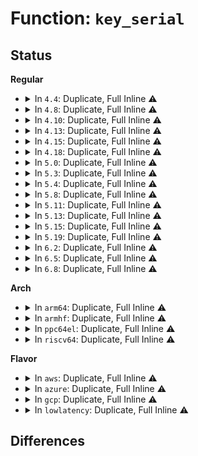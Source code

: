 # Function: <code>key_serial</code>

## Status
<b>Regular</b>
<ul>
<li>
<details>
<summary>In <code>4.4</code>: Duplicate, Full Inline ⚠️</summary>

**Collision:** Static Duplication

**Inline:** Full

**Transformation:** False

**Instances:**

```
In security/keys/gc.c (0)
Location: include/linux/key.h:302
Inline: True
```
```
In security/keys/key.c (0)
Location: include/linux/key.h:302
Inline: True
```
```
In security/keys/keyring.c (0)
Location: include/linux/key.h:302
Inline: True
```
```
In security/keys/request_key.c (0)
Location: include/linux/key.h:302
Inline: True
```
```
In security/integrity/digsig_asymmetric.c (ffffffff81396999)
Location: include/linux/key.h:302
Inline: True
Inline callers:
  - security/integrity/digsig_asymmetric.c:asymmetric_verify
```
```
In crypto/asymmetric_keys/x509_public_key.c (0)
Location: include/linux/key.h:302
Inline: True
```
```
In crypto/asymmetric_keys/pkcs7_trust.c (0)
Location: include/linux/key.h:302
Inline: True
```
```
In net/dns_resolver/dns_key.c (ffffffff81fbef69)
Location: include/linux/key.h:302
Inline: True
Inline callers:
  - net/dns_resolver/dns_key.c:init_dns_resolver
```
</details>
</li>
<li>
<details>
<summary>In <code>4.8</code>: Duplicate, Full Inline ⚠️</summary>

**Collision:** Static Duplication

**Inline:** Full

**Transformation:** False

**Instances:**

```
In security/integrity/digsig_asymmetric.c (ffffffff813d2672)
Location: include/linux/key.h:326
Inline: True
Inline callers:
  - security/integrity/digsig_asymmetric.c:asymmetric_verify
```
```
In net/dns_resolver/dns_key.c (ffffffff81feceb4)
Location: include/linux/key.h:326
Inline: True
Inline callers:
  - net/dns_resolver/dns_key.c:init_dns_resolver
```
</details>
</li>
<li>
<details>
<summary>In <code>4.10</code>: Duplicate, Full Inline ⚠️</summary>

**Collision:** Static Duplication

**Inline:** Full

**Transformation:** False

**Instances:**

```
In security/integrity/digsig_asymmetric.c (ffffffff813e9dd2)
Location: include/linux/key.h:326
Inline: True
Inline callers:
  - security/integrity/digsig_asymmetric.c:asymmetric_verify
```
```
In net/dns_resolver/dns_key.c (ffffffff8202b941)
Location: include/linux/key.h:326
Inline: True
Inline callers:
  - net/dns_resolver/dns_key.c:init_dns_resolver
```
</details>
</li>
<li>
<details>
<summary>In <code>4.13</code>: Duplicate, Full Inline ⚠️</summary>

**Collision:** Static Duplication

**Inline:** Full

**Transformation:** False

**Instances:**

```
In security/integrity/digsig_asymmetric.c (ffffffff813f613b)
Location: include/linux/key.h:336
Inline: True
Inline callers:
  - security/integrity/digsig_asymmetric.c:asymmetric_verify
```
```
In net/dns_resolver/dns_key.c (ffffffff8210f0e9)
Location: include/linux/key.h:336
Inline: True
Inline callers:
  - net/dns_resolver/dns_key.c:init_dns_resolver
```
</details>
</li>
<li>
<details>
<summary>In <code>4.15</code>: Duplicate, Full Inline ⚠️</summary>

**Collision:** Static Duplication

**Inline:** Full

**Transformation:** False

**Instances:**

```
In security/integrity/digsig_asymmetric.c (ffffffff8141e23b)
Location: include/linux/key.h:342
Inline: True
Inline callers:
  - security/integrity/digsig_asymmetric.c:asymmetric_verify
```
```
In net/dns_resolver/dns_key.c (ffffffff827194da)
Location: include/linux/key.h:342
Inline: True
Inline callers:
  - net/dns_resolver/dns_key.c:init_dns_resolver
```
</details>
</li>
<li>
<details>
<summary>In <code>4.18</code>: Duplicate, Full Inline ⚠️</summary>

**Collision:** Static Duplication

**Inline:** Full

**Transformation:** False

**Instances:**

```
In security/integrity/digsig_asymmetric.c (ffffffff814505aa)
Location: include/linux/key.h:342
Inline: True
Inline callers:
  - security/integrity/digsig_asymmetric.c:asymmetric_verify
```
```
In net/dns_resolver/dns_key.c (ffffffff82743c5f)
Location: include/linux/key.h:342
Inline: True
Inline callers:
  - net/dns_resolver/dns_key.c:init_dns_resolver
```
</details>
</li>
<li>
<details>
<summary>In <code>5.0</code>: Duplicate, Full Inline ⚠️</summary>

**Collision:** Static Duplication

**Inline:** Full

**Transformation:** False

**Instances:**

```
In security/integrity/digsig_asymmetric.c (ffffffff8146d553)
Location: include/linux/key.h:342
Inline: True
Inline callers:
  - security/integrity/digsig_asymmetric.c:asymmetric_verify
```
```
In drivers/nvdimm/security.c (ffffffff817047ba)
Location: include/linux/key.h:342
Inline: True
Inline callers:
  - drivers/nvdimm/security.c:nvdimm_security_overwrite
  - drivers/nvdimm/security.c:nvdimm_security_erase
  - drivers/nvdimm/security.c:nvdimm_security_update
  - drivers/nvdimm/security.c:nvdimm_security_update
  - drivers/nvdimm/security.c:nvdimm_security_disable
  - drivers/nvdimm/security.c:nvdimm_security_unlock
```
```
In net/dns_resolver/dns_key.c (ffffffff828fdf7d)
Location: include/linux/key.h:342
Inline: True
Inline callers:
  - net/dns_resolver/dns_key.c:init_dns_resolver
```
</details>
</li>
<li>
<details>
<summary>In <code>5.3</code>: Duplicate, Full Inline ⚠️</summary>

**Collision:** Static Duplication

**Inline:** Full

**Transformation:** False

**Instances:**

```
In security/integrity/digsig_asymmetric.c (ffffffff8149ac7e)
Location: include/linux/key.h:400
Inline: True
Inline callers:
  - security/integrity/digsig_asymmetric.c:asymmetric_verify
```
```
In drivers/nvdimm/security.c (ffffffff8173e5c6)
Location: include/linux/key.h:400
Inline: True
Inline callers:
  - drivers/nvdimm/security.c:nvdimm_security_overwrite
  - drivers/nvdimm/security.c:nvdimm_security_erase
  - drivers/nvdimm/security.c:nvdimm_security_update
  - drivers/nvdimm/security.c:nvdimm_security_update
  - drivers/nvdimm/security.c:nvdimm_security_disable
  - drivers/nvdimm/security.c:nvdimm_security_unlock
```
```
In net/dns_resolver/dns_key.c (ffffffff8291ab70)
Location: include/linux/key.h:400
Inline: True
Inline callers:
  - net/dns_resolver/dns_key.c:init_dns_resolver
```
</details>
</li>
<li>
<details>
<summary>In <code>5.4</code>: Duplicate, Full Inline ⚠️</summary>

**Collision:** Static Duplication

**Inline:** Full

**Transformation:** False

**Instances:**

```
In security/integrity/digsig_asymmetric.c (ffffffff814b4ece)
Location: include/linux/key.h:412
Inline: True
Inline callers:
  - security/integrity/digsig_asymmetric.c:asymmetric_verify
```
```
In drivers/nvdimm/security.c (ffffffff817627e5)
Location: include/linux/key.h:412
Inline: True
Inline callers:
  - drivers/nvdimm/security.c:nvdimm_security_store
  - drivers/nvdimm/security.c:nvdimm_security_store
  - drivers/nvdimm/security.c:nvdimm_security_store
  - drivers/nvdimm/security.c:nvdimm_security_store
  - drivers/nvdimm/security.c:nvdimm_security_store
  - drivers/nvdimm/security.c:nvdimm_security_unlock
```
```
In net/dns_resolver/dns_key.c (ffffffff829249df)
Location: include/linux/key.h:412
Inline: True
Inline callers:
  - net/dns_resolver/dns_key.c:init_dns_resolver
```
</details>
</li>
<li>
<details>
<summary>In <code>5.8</code>: Duplicate, Full Inline ⚠️</summary>

**Collision:** Static Duplication

**Inline:** Full

**Transformation:** False

**Instances:**

```
In security/keys/key.c (ffffffff81495fcc)
Location: include/linux/key.h:432
Inline: True
Inline callers:
  - security/keys/key.c:key_revoke
  - security/keys/key.c:key_update
  - security/keys/key.c:key_reject_and_link
  - security/keys/key.c:__key_instantiate_and_link
```
```
In security/keys/keyring.c (ffffffff81498347)
Location: include/linux/key.h:432
Inline: True
Inline callers:
  - security/keys/keyring.c:keyring_clear
  - security/keys/keyring.c:key_move
  - security/keys/keyring.c:key_move
  - security/keys/keyring.c:key_unlink
  - security/keys/keyring.c:key_unlink
  - security/keys/keyring.c:__key_link
  - security/keys/keyring.c:__key_link
  - security/keys/keyring.c:keyring_restrict
```
```
In security/keys/keyctl.c (ffffffff8149bb85)
Location: include/linux/key.h:432
Inline: True
Inline callers:
  - security/keys/keyctl.c:keyctl_watch_key
  - security/keys/keyctl.c:keyctl_set_timeout
  - security/keys/keyctl.c:keyctl_setperm_key
  - security/keys/keyctl.c:keyctl_chown_key
```
```
In security/integrity/digsig_asymmetric.c (ffffffff81514327)
Location: include/linux/key.h:432
Inline: True
Inline callers:
  - security/integrity/digsig_asymmetric.c:request_asymmetric_key
```
```
In drivers/nvdimm/security.c (ffffffff818217c2)
Location: include/linux/key.h:432
Inline: True
Inline callers:
  - drivers/nvdimm/security.c:security_overwrite
  - drivers/nvdimm/security.c:security_erase
  - drivers/nvdimm/security.c:security_update
  - drivers/nvdimm/security.c:security_update
  - drivers/nvdimm/security.c:security_disable
  - drivers/nvdimm/security.c:__nvdimm_security_unlock
```
```
In net/dns_resolver/dns_key.c (ffffffff82d30c1e)
Location: include/linux/key.h:432
Inline: True
Inline callers:
  - net/dns_resolver/dns_key.c:init_dns_resolver
```
</details>
</li>
<li>
<details>
<summary>In <code>5.11</code>: Duplicate, Full Inline ⚠️</summary>

**Collision:** Static Duplication

**Inline:** Full

**Transformation:** False

**Instances:**

```
In security/keys/key.c (ffffffff814b3a2c)
Location: include/linux/key.h:433
Inline: True
Inline callers:
  - security/keys/key.c:key_revoke
  - security/keys/key.c:key_update
  - security/keys/key.c:key_reject_and_link
  - security/keys/key.c:__key_instantiate_and_link
```
```
In security/keys/keyring.c (ffffffff814b5db7)
Location: include/linux/key.h:433
Inline: True
Inline callers:
  - security/keys/keyring.c:keyring_clear
  - security/keys/keyring.c:key_move
  - security/keys/keyring.c:key_move
  - security/keys/keyring.c:key_unlink
  - security/keys/keyring.c:key_unlink
  - security/keys/keyring.c:__key_link
  - security/keys/keyring.c:__key_link
  - security/keys/keyring.c:keyring_restrict
```
```
In security/keys/keyctl.c (ffffffff814b9625)
Location: include/linux/key.h:433
Inline: True
Inline callers:
  - security/keys/keyctl.c:keyctl_watch_key
  - security/keys/keyctl.c:keyctl_set_timeout
  - security/keys/keyctl.c:keyctl_setperm_key
  - security/keys/keyctl.c:keyctl_chown_key
```
```
In security/integrity/digsig_asymmetric.c (ffffffff81531468)
Location: include/linux/key.h:433
Inline: True
Inline callers:
  - security/integrity/digsig_asymmetric.c:request_asymmetric_key
```
```
In drivers/nvdimm/security.c (ffffffff818304d2)
Location: include/linux/key.h:433
Inline: True
Inline callers:
  - drivers/nvdimm/security.c:security_overwrite
  - drivers/nvdimm/security.c:security_erase
  - drivers/nvdimm/security.c:security_update
  - drivers/nvdimm/security.c:security_update
  - drivers/nvdimm/security.c:security_disable
  - drivers/nvdimm/security.c:__nvdimm_security_unlock
```
```
In net/dns_resolver/dns_key.c (ffffffff8301f7ee)
Location: include/linux/key.h:433
Inline: True
Inline callers:
  - net/dns_resolver/dns_key.c:init_dns_resolver
```
</details>
</li>
<li>
<details>
<summary>In <code>5.13</code>: Duplicate, Full Inline ⚠️</summary>

**Collision:** Static Duplication

**Inline:** Full

**Transformation:** False

**Instances:**

```
In security/keys/key.c (ffffffff814b985c)
Location: include/linux/key.h:433
Inline: True
Inline callers:
  - security/keys/key.c:key_revoke
  - security/keys/key.c:key_update
  - security/keys/key.c:key_reject_and_link
  - security/keys/key.c:__key_instantiate_and_link
```
```
In security/keys/keyring.c (ffffffff814bbc37)
Location: include/linux/key.h:433
Inline: True
Inline callers:
  - security/keys/keyring.c:keyring_clear
  - security/keys/keyring.c:key_move
  - security/keys/keyring.c:key_move
  - security/keys/keyring.c:key_unlink
  - security/keys/keyring.c:key_unlink
  - security/keys/keyring.c:__key_link
  - security/keys/keyring.c:__key_link
  - security/keys/keyring.c:keyring_restrict
```
```
In security/keys/keyctl.c (ffffffff814bf46e)
Location: include/linux/key.h:433
Inline: True
Inline callers:
  - security/keys/keyctl.c:keyctl_watch_key
  - security/keys/keyctl.c:keyctl_set_timeout
  - security/keys/keyctl.c:keyctl_setperm_key
  - security/keys/keyctl.c:keyctl_chown_key
```
```
In security/integrity/digsig_asymmetric.c (ffffffff81539898)
Location: include/linux/key.h:433
Inline: True
Inline callers:
  - security/integrity/digsig_asymmetric.c:request_asymmetric_key
```
```
In drivers/nvdimm/security.c (ffffffff8181464f)
Location: include/linux/key.h:433
Inline: True
Inline callers:
  - drivers/nvdimm/security.c:nvdimm_security_store
  - drivers/nvdimm/security.c:security_overwrite
  - drivers/nvdimm/security.c:security_erase
  - drivers/nvdimm/security.c:security_update
  - drivers/nvdimm/security.c:security_update
  - drivers/nvdimm/security.c:__nvdimm_security_unlock
```
```
In net/dns_resolver/dns_key.c (ffffffff8322a912)
Location: include/linux/key.h:433
Inline: True
Inline callers:
  - net/dns_resolver/dns_key.c:init_dns_resolver
```
</details>
</li>
<li>
<details>
<summary>In <code>5.15</code>: Duplicate, Full Inline ⚠️</summary>

**Collision:** Static Duplication

**Inline:** Full

**Transformation:** False

**Instances:**

```
In security/keys/key.c (ffffffff8151208c)
Location: include/linux/key.h:433
Inline: True
Inline callers:
  - security/keys/key.c:key_revoke
  - security/keys/key.c:key_update
  - security/keys/key.c:key_reject_and_link
  - security/keys/key.c:__key_instantiate_and_link
```
```
In security/keys/keyring.c (ffffffff81514497)
Location: include/linux/key.h:433
Inline: True
Inline callers:
  - security/keys/keyring.c:keyring_clear
  - security/keys/keyring.c:key_move
  - security/keys/keyring.c:key_move
  - security/keys/keyring.c:key_unlink
  - security/keys/keyring.c:key_unlink
  - security/keys/keyring.c:__key_link
  - security/keys/keyring.c:__key_link
  - security/keys/keyring.c:keyring_restrict
```
```
In security/keys/keyctl.c (ffffffff81517e8e)
Location: include/linux/key.h:433
Inline: True
Inline callers:
  - security/keys/keyctl.c:keyctl_watch_key
  - security/keys/keyctl.c:keyctl_set_timeout
  - security/keys/keyctl.c:keyctl_setperm_key
  - security/keys/keyctl.c:keyctl_chown_key
```
```
In security/integrity/digsig_asymmetric.c (ffffffff815981e2)
Location: include/linux/key.h:433
Inline: True
Inline callers:
  - security/integrity/digsig_asymmetric.c:request_asymmetric_key
```
```
In drivers/nvdimm/security.c (ffffffff8189ed7d)
Location: include/linux/key.h:433
Inline: True
Inline callers:
  - drivers/nvdimm/security.c:nvdimm_security_store
  - drivers/nvdimm/security.c:security_overwrite
  - drivers/nvdimm/security.c:security_erase
  - drivers/nvdimm/security.c:security_update
  - drivers/nvdimm/security.c:security_update
  - drivers/nvdimm/security.c:__nvdimm_security_unlock
```
```
In net/dns_resolver/dns_key.c (ffffffff83315010)
Location: include/linux/key.h:433
Inline: True
Inline callers:
  - net/dns_resolver/dns_key.c:init_dns_resolver
```
</details>
</li>
<li>
<details>
<summary>In <code>5.19</code>: Duplicate, Full Inline ⚠️</summary>

**Collision:** Static Duplication

**Inline:** Full

**Transformation:** False

**Instances:**

```
In security/keys/key.c (ffffffff815a450a)
Location: include/linux/key.h:433
Inline: True
Inline callers:
  - security/keys/key.c:key_revoke
  - security/keys/key.c:key_update
  - security/keys/key.c:key_create_or_update
  - security/keys/key.c:key_reject_and_link
  - security/keys/key.c:__key_instantiate_and_link
```
```
In security/keys/keyring.c (ffffffff815a6ac9)
Location: include/linux/key.h:433
Inline: True
Inline callers:
  - security/keys/keyring.c:keyring_clear
  - security/keys/keyring.c:key_move
  - security/keys/keyring.c:key_move
  - security/keys/keyring.c:key_unlink
  - security/keys/keyring.c:key_unlink
  - security/keys/keyring.c:__key_link
  - security/keys/keyring.c:__key_link
  - security/keys/keyring.c:keyring_restrict
```
```
In security/keys/keyctl.c (ffffffff815aa934)
Location: include/linux/key.h:433
Inline: True
Inline callers:
  - security/keys/keyctl.c:keyctl_watch_key
  - security/keys/keyctl.c:keyctl_set_timeout
  - security/keys/keyctl.c:keyctl_setperm_key
  - security/keys/keyctl.c:keyctl_chown_key
```
```
In security/integrity/digsig_asymmetric.c (ffffffff8163ca70)
Location: include/linux/key.h:433
Inline: True
Inline callers:
  - security/integrity/digsig_asymmetric.c:request_asymmetric_key
```
```
In drivers/nvdimm/security.c (ffffffff819e88f9)
Location: include/linux/key.h:433
Inline: True
Inline callers:
  - drivers/nvdimm/security.c:nvdimm_security_store
  - drivers/nvdimm/security.c:security_overwrite
  - drivers/nvdimm/security.c:security_erase
  - drivers/nvdimm/security.c:security_update
  - drivers/nvdimm/security.c:security_update
  - drivers/nvdimm/security.c:__nvdimm_security_unlock
  - drivers/nvdimm/security.c:nvdimm_get_user_key_payload
```
```
In net/dns_resolver/dns_key.c (ffffffff834cf598)
Location: include/linux/key.h:433
Inline: True
Inline callers:
  - net/dns_resolver/dns_key.c:init_dns_resolver
```
</details>
</li>
<li>
<details>
<summary>In <code>6.2</code>: Duplicate, Full Inline ⚠️</summary>

**Collision:** Static Duplication

**Inline:** Full

**Transformation:** False

**Instances:**

```
In security/keys/key.c (ffffffff8164e5a5)
Location: include/linux/key.h:439
Inline: True
Inline callers:
  - security/keys/key.c:key_invalidate
  - security/keys/key.c:key_revoke
  - security/keys/key.c:key_update
  - security/keys/key.c:key_create_or_update
  - security/keys/key.c:key_reject_and_link
  - security/keys/key.c:__key_instantiate_and_link
```
```
In security/keys/keyring.c (ffffffff81650a59)
Location: include/linux/key.h:439
Inline: True
Inline callers:
  - security/keys/keyring.c:keyring_clear
  - security/keys/keyring.c:key_move
  - security/keys/keyring.c:key_move
  - security/keys/keyring.c:key_unlink
  - security/keys/keyring.c:key_unlink
  - security/keys/keyring.c:__key_link
  - security/keys/keyring.c:__key_link
  - security/keys/keyring.c:keyring_restrict
```
```
In security/keys/keyctl.c (ffffffff81654c54)
Location: include/linux/key.h:439
Inline: True
Inline callers:
  - security/keys/keyctl.c:keyctl_watch_key
  - security/keys/keyctl.c:keyctl_set_timeout
  - security/keys/keyctl.c:keyctl_setperm_key
  - security/keys/keyctl.c:keyctl_chown_key
```
```
In security/integrity/digsig_asymmetric.c (ffffffff816f42bd)
Location: include/linux/key.h:439
Inline: True
Inline callers:
  - security/integrity/digsig_asymmetric.c:request_asymmetric_key
```
```
In drivers/nvdimm/security.c (ffffffff81b63adb)
Location: include/linux/key.h:439
Inline: True
Inline callers:
  - drivers/nvdimm/security.c:security_overwrite
  - drivers/nvdimm/security.c:security_erase
  - drivers/nvdimm/security.c:security_update
  - drivers/nvdimm/security.c:security_update
  - drivers/nvdimm/security.c:security_disable
  - drivers/nvdimm/security.c:security_disable
  - drivers/nvdimm/security.c:__nvdimm_security_unlock
  - drivers/nvdimm/security.c:nvdimm_get_user_key_payload
```
```
In net/dns_resolver/dns_key.c (ffffffff83f12e0b)
Location: include/linux/key.h:439
Inline: True
Inline callers:
  - net/dns_resolver/dns_key.c:init_dns_resolver
```
</details>
</li>
<li>
<details>
<summary>In <code>6.5</code>: Duplicate, Full Inline ⚠️</summary>

**Collision:** Static Duplication

**Inline:** Full

**Transformation:** False

**Instances:**

```
In security/keys/key.c (ffffffff81686e05)
Location: include/linux/key.h:447
Inline: True
Inline callers:
  - security/keys/key.c:key_invalidate
  - security/keys/key.c:key_revoke
  - security/keys/key.c:key_update
  - security/keys/key.c:key_reject_and_link
  - security/keys/key.c:__key_instantiate_and_link
```
```
In security/keys/keyring.c (ffffffff81689339)
Location: include/linux/key.h:447
Inline: True
Inline callers:
  - security/keys/keyring.c:keyring_clear
  - security/keys/keyring.c:key_move
  - security/keys/keyring.c:key_move
  - security/keys/keyring.c:key_unlink
  - security/keys/keyring.c:key_unlink
  - security/keys/keyring.c:__key_link
  - security/keys/keyring.c:__key_link
  - security/keys/keyring.c:keyring_restrict
```
```
In security/keys/keyctl.c (ffffffff8168d494)
Location: include/linux/key.h:447
Inline: True
Inline callers:
  - security/keys/keyctl.c:keyctl_watch_key
  - security/keys/keyctl.c:keyctl_set_timeout
  - security/keys/keyctl.c:keyctl_setperm_key
  - security/keys/keyctl.c:keyctl_chown_key
```
```
In security/integrity/digsig_asymmetric.c (ffffffff8172e475)
Location: include/linux/key.h:447
Inline: True
Inline callers:
  - security/integrity/digsig_asymmetric.c:request_asymmetric_key
```
```
In drivers/nvdimm/security.c (ffffffff81bb7095)
Location: include/linux/key.h:447
Inline: True
Inline callers:
  - drivers/nvdimm/security.c:security_overwrite
  - drivers/nvdimm/security.c:security_erase
  - drivers/nvdimm/security.c:security_update
  - drivers/nvdimm/security.c:security_update
  - drivers/nvdimm/security.c:security_disable
  - drivers/nvdimm/security.c:security_disable
  - drivers/nvdimm/security.c:__nvdimm_security_unlock
  - drivers/nvdimm/security.c:nvdimm_get_user_key_payload
```
```
In net/dns_resolver/dns_key.c (ffffffff837394bb)
Location: include/linux/key.h:447
Inline: True
Inline callers:
  - net/dns_resolver/dns_key.c:init_dns_resolver
```
</details>
</li>
<li>
<details>
<summary>In <code>6.8</code>: Duplicate, Full Inline ⚠️</summary>

**Collision:** Static Duplication

**Inline:** Full

**Transformation:** False

**Instances:**

```
In security/keys/key.c (ffffffff816c3315)
Location: include/linux/key.h:447
Inline: True
Inline callers:
  - security/keys/key.c:key_invalidate
  - security/keys/key.c:key_revoke
  - security/keys/key.c:key_update
  - security/keys/key.c:key_reject_and_link
  - security/keys/key.c:__key_instantiate_and_link
```
```
In security/keys/keyring.c (ffffffff816c5819)
Location: include/linux/key.h:447
Inline: True
Inline callers:
  - security/keys/keyring.c:keyring_clear
  - security/keys/keyring.c:key_move
  - security/keys/keyring.c:key_move
  - security/keys/keyring.c:key_unlink
  - security/keys/keyring.c:key_unlink
  - security/keys/keyring.c:__key_link
  - security/keys/keyring.c:__key_link
  - security/keys/keyring.c:keyring_restrict
```
```
In security/keys/keyctl.c (ffffffff816c99be)
Location: include/linux/key.h:447
Inline: True
Inline callers:
  - security/keys/keyctl.c:keyctl_watch_key
  - security/keys/keyctl.c:keyctl_set_timeout
  - security/keys/keyctl.c:keyctl_setperm_key
  - security/keys/keyctl.c:keyctl_chown_key
```
```
In security/integrity/digsig_asymmetric.c (ffffffff8176edd5)
Location: include/linux/key.h:447
Inline: True
Inline callers:
  - security/integrity/digsig_asymmetric.c:request_asymmetric_key
```
```
In drivers/nvdimm/security.c (ffffffff81c0b6e5)
Location: include/linux/key.h:447
Inline: True
Inline callers:
  - drivers/nvdimm/security.c:security_overwrite
  - drivers/nvdimm/security.c:security_erase
  - drivers/nvdimm/security.c:security_update
  - drivers/nvdimm/security.c:security_update
  - drivers/nvdimm/security.c:security_disable
  - drivers/nvdimm/security.c:security_disable
  - drivers/nvdimm/security.c:__nvdimm_security_unlock
  - drivers/nvdimm/security.c:nvdimm_get_user_key_payload
```
```
In net/dns_resolver/dns_key.c (ffffffff8396dc9d)
Location: include/linux/key.h:447
Inline: True
Inline callers:
  - net/dns_resolver/dns_key.c:init_dns_resolver
```
</details>
</li>
</ul>
<b>Arch</b>
<ul>
<li>
<details>
<summary>In <code>arm64</code>: Duplicate, Full Inline ⚠️</summary>

**Collision:** Static Duplication

**Inline:** Full

**Transformation:** False

**Instances:**

```
In security/integrity/digsig_asymmetric.c (ffff8000105ad0a0)
Location: include/linux/key.h:412
Inline: True
Inline callers:
  - security/integrity/digsig_asymmetric.c:asymmetric_verify
```
```
In drivers/nvdimm/security.c (ffff8000109625d0)
Location: include/linux/key.h:412
Inline: True
Inline callers:
  - drivers/nvdimm/security.c:nvdimm_security_store
  - drivers/nvdimm/security.c:nvdimm_security_store
  - drivers/nvdimm/security.c:nvdimm_security_store
  - drivers/nvdimm/security.c:nvdimm_security_store
  - drivers/nvdimm/security.c:nvdimm_security_store
  - drivers/nvdimm/security.c:nvdimm_security_unlock
```
```
In net/dns_resolver/dns_key.c (ffff8000114b5be4)
Location: include/linux/key.h:412
Inline: True
Inline callers:
  - net/dns_resolver/dns_key.c:init_dns_resolver
```
</details>
</li>
<li>
<details>
<summary>In <code>armhf</code>: Duplicate, Full Inline ⚠️</summary>

**Collision:** Static Duplication

**Inline:** Full

**Transformation:** False

**Instances:**

```
In security/integrity/digsig_asymmetric.c (c075c914)
Location: include/linux/key.h:412
Inline: True
Inline callers:
  - security/integrity/digsig_asymmetric.c:asymmetric_verify
```
```
In net/dns_resolver/dns_key.c (c15baf00)
Location: include/linux/key.h:412
Inline: True
Inline callers:
  - net/dns_resolver/dns_key.c:init_dns_resolver
```
</details>
</li>
<li>
<details>
<summary>In <code>ppc64el</code>: Duplicate, Full Inline ⚠️</summary>

**Collision:** Static Duplication

**Inline:** Full

**Transformation:** False

**Instances:**

```
In security/integrity/digsig_asymmetric.c (c00000000072b6b0)
Location: include/linux/key.h:412
Inline: True
Inline callers:
  - security/integrity/digsig_asymmetric.c:asymmetric_verify
```
```
In drivers/nvdimm/security.c (c000000000a186e4)
Location: include/linux/key.h:412
Inline: True
Inline callers:
  - drivers/nvdimm/security.c:nvdimm_security_store
  - drivers/nvdimm/security.c:nvdimm_security_store
  - drivers/nvdimm/security.c:nvdimm_security_store
  - drivers/nvdimm/security.c:nvdimm_security_store
  - drivers/nvdimm/security.c:nvdimm_security_store
  - drivers/nvdimm/security.c:nvdimm_security_unlock
```
```
In net/dns_resolver/dns_key.c (c0000000013c7fcc)
Location: include/linux/key.h:412
Inline: True
Inline callers:
  - net/dns_resolver/dns_key.c:init_dns_resolver
```
</details>
</li>
<li>
<details>
<summary>In <code>riscv64</code>: Duplicate, Full Inline ⚠️</summary>

**Collision:** Static Duplication

**Inline:** Full

**Transformation:** False

**Instances:**

```
In security/integrity/digsig_asymmetric.c (ffffffe0003f56ca)
Location: include/linux/key.h:412
Inline: True
Inline callers:
  - security/integrity/digsig_asymmetric.c:asymmetric_verify
```
```
In drivers/nvdimm/security.c (ffffffe0005cfd50)
Location: include/linux/key.h:412
Inline: True
Inline callers:
  - drivers/nvdimm/security.c:nvdimm_security_store
  - drivers/nvdimm/security.c:nvdimm_security_store
  - drivers/nvdimm/security.c:nvdimm_security_store
  - drivers/nvdimm/security.c:nvdimm_security_store
  - drivers/nvdimm/security.c:nvdimm_security_store
  - drivers/nvdimm/security.c:nvdimm_security_unlock
```
```
In net/dns_resolver/dns_key.c (ffffffe0000449ae)
Location: include/linux/key.h:412
Inline: True
Inline callers:
  - net/dns_resolver/dns_key.c:init_dns_resolver
```
</details>
</li>
</ul>
<b>Flavor</b>
<ul>
<li>
<details>
<summary>In <code>aws</code>: Duplicate, Full Inline ⚠️</summary>

**Collision:** Static Duplication

**Inline:** Full

**Transformation:** False

**Instances:**

```
In security/integrity/digsig_asymmetric.c (ffffffff814ad4ae)
Location: include/linux/key.h:412
Inline: True
Inline callers:
  - security/integrity/digsig_asymmetric.c:asymmetric_verify
```
```
In drivers/nvdimm/security.c (ffffffff81716ed5)
Location: include/linux/key.h:412
Inline: True
Inline callers:
  - drivers/nvdimm/security.c:nvdimm_security_store
  - drivers/nvdimm/security.c:nvdimm_security_store
  - drivers/nvdimm/security.c:nvdimm_security_store
  - drivers/nvdimm/security.c:nvdimm_security_store
  - drivers/nvdimm/security.c:nvdimm_security_store
  - drivers/nvdimm/security.c:nvdimm_security_unlock
```
```
In net/dns_resolver/dns_key.c (ffffffff829096e3)
Location: include/linux/key.h:412
Inline: True
Inline callers:
  - net/dns_resolver/dns_key.c:init_dns_resolver
```
</details>
</li>
<li>
<details>
<summary>In <code>azure</code>: Duplicate, Full Inline ⚠️</summary>

**Collision:** Static Duplication

**Inline:** Full

**Transformation:** False

**Instances:**

```
In security/integrity/digsig_asymmetric.c (ffffffff8149dece)
Location: include/linux/key.h:412
Inline: True
Inline callers:
  - security/integrity/digsig_asymmetric.c:asymmetric_verify
```
```
In drivers/nvdimm/security.c (ffffffff816ea955)
Location: include/linux/key.h:412
Inline: True
Inline callers:
  - drivers/nvdimm/security.c:nvdimm_security_store
  - drivers/nvdimm/security.c:nvdimm_security_store
  - drivers/nvdimm/security.c:nvdimm_security_store
  - drivers/nvdimm/security.c:nvdimm_security_store
  - drivers/nvdimm/security.c:nvdimm_security_store
  - drivers/nvdimm/security.c:nvdimm_security_unlock
```
```
In net/dns_resolver/dns_key.c (ffffffff82901a31)
Location: include/linux/key.h:412
Inline: True
Inline callers:
  - net/dns_resolver/dns_key.c:init_dns_resolver
```
</details>
</li>
<li>
<details>
<summary>In <code>gcp</code>: Duplicate, Full Inline ⚠️</summary>

**Collision:** Static Duplication

**Inline:** Full

**Transformation:** False

**Instances:**

```
In security/integrity/digsig_asymmetric.c (ffffffff814a954e)
Location: include/linux/key.h:412
Inline: True
Inline callers:
  - security/integrity/digsig_asymmetric.c:asymmetric_verify
```
```
In drivers/nvdimm/security.c (ffffffff81755ca5)
Location: include/linux/key.h:412
Inline: True
Inline callers:
  - drivers/nvdimm/security.c:nvdimm_security_store
  - drivers/nvdimm/security.c:nvdimm_security_store
  - drivers/nvdimm/security.c:nvdimm_security_store
  - drivers/nvdimm/security.c:nvdimm_security_store
  - drivers/nvdimm/security.c:nvdimm_security_store
  - drivers/nvdimm/security.c:nvdimm_security_unlock
```
```
In net/dns_resolver/dns_key.c (ffffffff8291f02d)
Location: include/linux/key.h:412
Inline: True
Inline callers:
  - net/dns_resolver/dns_key.c:init_dns_resolver
```
</details>
</li>
<li>
<details>
<summary>In <code>lowlatency</code>: Duplicate, Full Inline ⚠️</summary>

**Collision:** Static Duplication

**Inline:** Full

**Transformation:** False

**Instances:**

```
In security/integrity/digsig_asymmetric.c (ffffffff814c1f5e)
Location: include/linux/key.h:412
Inline: True
Inline callers:
  - security/integrity/digsig_asymmetric.c:asymmetric_verify
```
```
In drivers/nvdimm/security.c (ffffffff81771115)
Location: include/linux/key.h:412
Inline: True
Inline callers:
  - drivers/nvdimm/security.c:nvdimm_security_store
  - drivers/nvdimm/security.c:nvdimm_security_store
  - drivers/nvdimm/security.c:nvdimm_security_store
  - drivers/nvdimm/security.c:nvdimm_security_store
  - drivers/nvdimm/security.c:nvdimm_security_store
  - drivers/nvdimm/security.c:nvdimm_security_unlock
```
```
In net/dns_resolver/dns_key.c (ffffffff82925a51)
Location: include/linux/key.h:412
Inline: True
Inline callers:
  - net/dns_resolver/dns_key.c:init_dns_resolver
```
</details>
</li>
</ul>

## Differences
